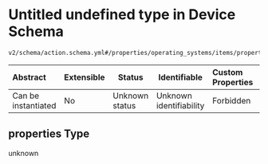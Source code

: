 # Untitled undefined type in Device Schema

```txt
v2/schema/action.schema.yml#/properties/operating_systems/items/properties/steps/items/properties/actions/items/oneOf/15/properties/fastboot:set_active/properties
```




| Abstract            | Extensible | Status         | Identifiable            | Custom Properties | Additional Properties | Access Restrictions | Defined In                                                           |
| :------------------ | ---------- | -------------- | ----------------------- | :---------------- | --------------------- | ------------------- | -------------------------------------------------------------------- |
| Can be instantiated | No         | Unknown status | Unknown identifiability | Forbidden         | Allowed               | none                | [device.schema.json\*](../device.schema.json "open original schema") |

## properties Type

unknown
